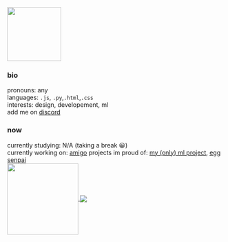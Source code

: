﻿<a href="https://git.io/typing-svg">
    <img align="center" height="125"src="https://readme-typing-svg.herokuapp.com?font=monospace&color=%23FFFFFF&size=30&duration=7000&center=true&vCenter=true&width=800&lines=hello+world">
</a>
<br>

### bio
pronouns: any \
languages: `.js`, `.py`,`.html`,`.css` \
interests: design, developement, ml \
add me on [discord](eggy#4719)
### now
currently studying: N/A (taking a break 😀) \
currently working on: [amigo](https://github.com/mahwish-dev/amigo-app)
projects im proud of: [my (only) ml project](https://github.com/mahwish-dev/solar-radiation-pred), [egg senpai](https://github.com/mahwish-dev/egg-senpai) \
<a href="https://github.com/anuraghazra/anuraghazra.github.io">
  <img height="165" align="center" src="https://github-readme-stats.vercel.app/api?username=mahwish-dev&show_icons=true&custom_title=Stats&theme=dark&include_all_commits=true&count_private=true&hide_border=true" />
</a>
<a href="https://github.com/anuraghazra/github-readme-stats">
  <img align="center" src="https://github-readme-stats.vercel.app/api/top-langs/?username=mahwish-dev&layout=compact&langs_count=10&theme=dark&custom_title=Languages&hide_border=true" />
</a>

